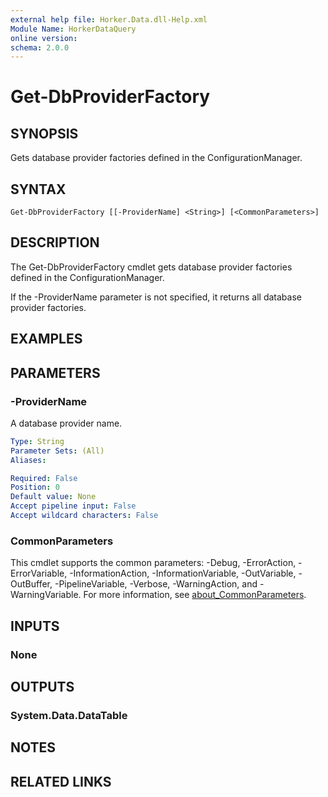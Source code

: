 ```yaml
---
external help file: Horker.Data.dll-Help.xml
Module Name: HorkerDataQuery
online version:
schema: 2.0.0
---
```


# Get-DbProviderFactory

## SYNOPSIS

Gets database provider factories defined in the ConfigurationManager.

## SYNTAX

```
Get-DbProviderFactory [[-ProviderName] <String>] [<CommonParameters>]
```

## DESCRIPTION

The Get-DbProviderFactory cmdlet gets database provider factories defined in the ConfigurationManager.

If the -ProviderName parameter is not specified, it returns all database provider factories.

## EXAMPLES

## PARAMETERS

### -ProviderName

A database provider name.

```yaml
Type: String
Parameter Sets: (All)
Aliases:

Required: False
Position: 0
Default value: None
Accept pipeline input: False
Accept wildcard characters: False
```

### CommonParameters
This cmdlet supports the common parameters: -Debug, -ErrorAction, -ErrorVariable, -InformationAction, -InformationVariable, -OutVariable, -OutBuffer, -PipelineVariable, -Verbose, -WarningAction, and -WarningVariable. For more information, see [about_CommonParameters](http://go.microsoft.com/fwlink/?LinkID=113216).

## INPUTS

### None

## OUTPUTS

### System.Data.DataTable

## NOTES

## RELATED LINKS
